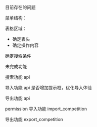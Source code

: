 目前存在的问题

菜单结构：

表格区域：

- 确定表头
- 确定操作内容

确定搜索条件

未完成功能

搜索功能 api

导入功能 api 是否增加提示框，优化导入体验

导出功能 api

permission
导入功能 import_competition

导出功能 export_competition
